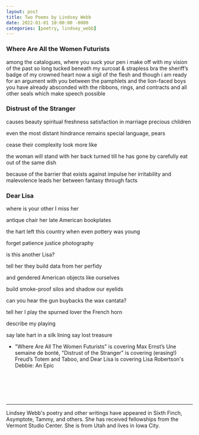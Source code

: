 ```yaml
---
layout: post
title: Two Poems by Lindsey Webb
date: 2022-01-01 10:00:00 -0000
categories: [poetry, lindsey_webb]
---
```

<div class="poem">
<h3>Where Are All the Women Futurists</h3>
among the catalogues, where you suck your pen
i make off with my vision of the past
so long tucked beneath my surcoat & strapless bra
the sheriff’s badge of my crowned heart
now a sigil of the flesh
and though i am ready for an argument with you
between the pamphlets and the lion-faced boys
you have already absconded with the ribbons, rings, and contracts
and all other seals which make speech possible


<h3>Distrust of the Stranger</h3>
causes beauty
spiritual freshness
satisfaction in marriage
precious children

even the most distant hindrance
remains special
language, pears

cease their complexity
look more like

the woman will stand with her back turned
till he has gone by
carefully eat out of the same dish

because of the barrier that exists against impulse
her irritability and malevolence
leads her between
fantasy through
facts


<h3>Dear Lisa</h3>
where is your
other
I miss her

antique chair
her late American
bookplates

the hart left this country
when even pottery
was young

forget patience
justice
photography

is this another
Lisa?

tell her
they build data
from her perfidy

and gendered
American objects
like ourselves

build smoke-proof silos
and shadow
our eyelids

can you hear
the gun buybacks
the wax cantata?

tell her I play
the spurned lover
the French horn

describe
my playing

say late hart in a silk lining
say lost treasure
 

* "Where Are All The Women Futurists" is covering Max Ernst’s Une semaine de bonté, "Distrust of the Stranger" is covering (erasing!) Freud’s Totem and Taboo, and Dear Lisa is covering Lisa Robertson's Debbie: An Epic
</div>
<br><br>
<br><br>
<hr>
Lindsey Webb's poetry and other writings have appeared in Sixth Finch, Asymptote, Tammy, and others. She has received fellowships from the Vermont Studio Center. She is from Utah and lives in Iowa City.
